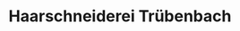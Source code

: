 ---
title: "Haarschneiderei Trübenbach"
url: /freilassing/haarschneiderei-truebenbach/
shop: Friseur
---